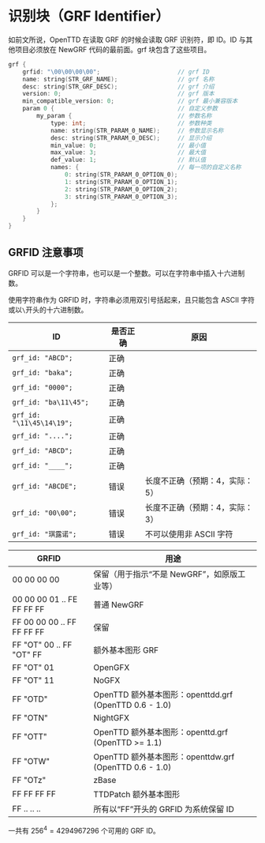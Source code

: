 # 识别块（GRF Identifier）

如前文所说，OpenTTD 在读取 GRF 的时候会读取 GRF 识别符，即 ID。ID 与其他项目必须放在 NewGRF 代码的最前面。grf 块包含了这些项目。

```cpp
grf {
    grfid: "\00\00\00\00";                      // grf ID
    name: string(STR_GRF_NAME);                 // grf 名称
    desc: string(STR_GRF_DESC);                 // grf 介绍
    version: 0;                                 // grf 版本
    min_compatible_version: 0;                  // grf 最小兼容版本
    param 0 {                                   // 自定义参数
        my_param {                              // 参数名称
            type: int;                          // 参数种类
            name: string(STR_PARAM_0_NAME);     // 参数显示名称
            desc: string(STR_PARAM_0_DESC);     // 显示介绍
            min_value: 0;                       // 最小值
            max_value: 3;                       // 最大值
            def_value: 1;                       // 默认值
            names: {                            // 每一项的自定义名称
                0: string(STR_PARAM_0_OPTION_0);
                1: string(STR_PARAM_0_OPTION_1);
                2: string(STR_PARAM_0_OPTION_2);
                3: string(STR_PARAM_0_OPTION_3);
            };
        }
    }
}
```

## GRFID 注意事项

GRFID 可以是一个字符串，也可以是一个整数。可以在字符串中插入十六进制数。

使用字符串作为 GRFID 时，字符串必须用双引号括起来，且只能包含 ASCII 字符或以`\`开头的十六进制数。

| ID                        | 是否正确 | 原因                      |
|---------------------------|--------|---------------------------|
| `grf_id: "ABCD";`         | 正确     |                           |
| `grf_id: "baka";`         | 正确     |                           |
| `grf_id: "0000";`         | 正确     |                           |
| `grf_id: "ba\11\45";`     | 正确     |                           |
| `grf_id: "\11\45\14\19";` | 正确     |                           |
| `grf_id: "....";`         | 正确     |                           |
| `grf_id: "ABCD";`         | 正确     |                           |
| `grf_id: "____";`         | 正确     |                           |
| `grf_id: "ABCDE";`        | 错误     | 长度不正确（预期：4，实际：5） |
| `grf_id: "00\00";`        | 错误     | 长度不正确（预期：4，实际：3） |
| `grf_id: "琪露诺";`       | 错误     | 不可以使用非 ASCII 字符   |

| GRFID                      | 用途                                                  |
|----------------------------|-------------------------------------------------------|
| 00 00 00 00                | 保留（用于指示“不是 NewGRF”，如原版工业等）              |
| 00 00 00 01 .. FE FF FF FF | 普通 NewGRF                                           |
| FF 00 00 00 .. FF FF FF FF | 保留                                                  |
| FF "OT" 00 .. FF "OT" FF   | 额外基本图形 GRF                                      |
| FF "OT" 01                 | OpenGFX                                               |
| FF "OT" 11                 | NoGFX                                                 |
| FF "OTD"                   | OpenTTD 额外基本图形：openttdd.grf (OpenTTD 0.6 - 1.0) |
| FF "OTN"                   | NightGFX                                              |
| FF "OTT"                   | OpenTTD 额外基本图形：openttd.grf (OpenTTD >= 1.1)     |
| FF "OTW"                   | OpenTTD 额外基本图形：openttdw.grf (OpenTTD 0.6 - 1.0) |
| FF "OTz"                   | zBase                                                 |
| FF FF FF FF                | TTDPatch 额外基本图形                                 |
| FF .. .. ..                | 所有以“FF”开头的 GRFID 为系统保留 ID                  |

一共有 $256^4=4294967296$ 个可用的 GRF ID。
